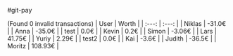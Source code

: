 #git-pay

(Found 0 invalid transactions)
| User | Worth |
| :---: | :---: |
| Niklas | -31.0€ |
| Anna | -35.0€ |
| test | 0.0€ |
| Kevin | 0.2€ |
| Simon | -3.06€ |
| Lars | 41.75€ |
| Yuriy | 2.29€ |
| test2 | 0.0€ |
| Kai | -3.6€ |
| Judith | -36.5€ |
| Moritz | 108.93€ |
